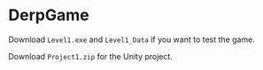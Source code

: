 # DerpGame

Download `Level1.exe` and `Level1_Data` if you want to test the game.

Download `Project1.zip` for the Unity project.
